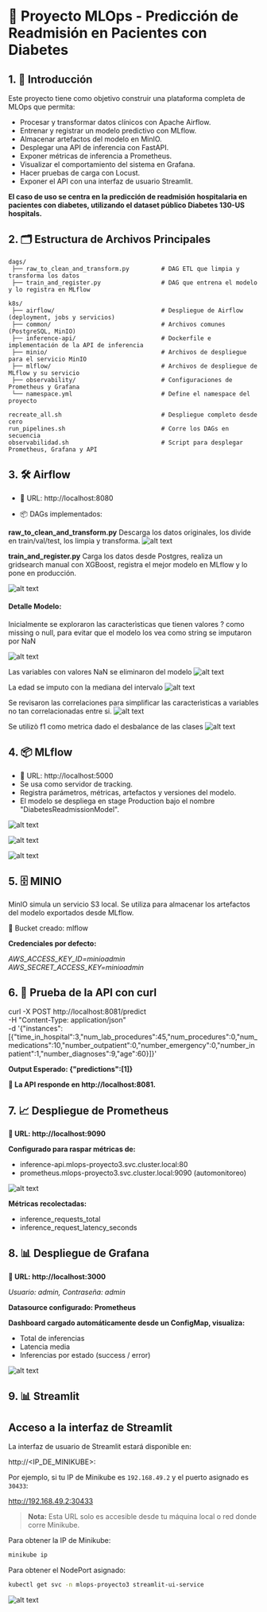 # 🧠 Proyecto MLOps - Predicción de Readmisión en Pacientes con Diabetes
## 1. 🎯 Introducción
Este proyecto tiene como objetivo construir una plataforma completa de MLOps que permita:

- Procesar y transformar datos clínicos con Apache Airflow.
- Entrenar y registrar un modelo predictivo con MLflow.
- Almacenar artefactos del modelo en MinIO.
- Desplegar una API de inferencia con FastAPI.
- Exponer métricas de inferencia a Prometheus.
- Visualizar el comportamiento del sistema en Grafana.
- Hacer pruebas de carga con Locust.
- Exponer el API con una interfaz de usuario Streamlit.

**El caso de uso se centra en la predicción de readmisión hospitalaria en pacientes con diabetes, utilizando el dataset público Diabetes 130-US hospitals.**

## 2. 🗂 Estructura de Archivos Principales

```
dags/
 ├── raw_to_clean_and_transform.py         # DAG ETL que limpia y transforma los datos
 ├── train_and_register.py                 # DAG que entrena el modelo y lo registra en MLflow

k8s/
 ├── airflow/                              # Despliegue de Airflow (deployment, jobs y servicios)
 ├── common/                               # Archivos comunes (PostgreSQL, MinIO)
 ├── inference-api/                        # Dockerfile e implementación de la API de inferencia
 ├── minio/                                # Archivos de despliegue para el servicio MinIO
 ├── mlflow/                               # Archivos de despliegue de MLflow y su servicio
 ├── observability/                        # Configuraciones de Prometheus y Grafana
 └── namespace.yml                         # Define el namespace del proyecto

recreate_all.sh                            # Despliegue completo desde cero
run_pipelines.sh                           # Corre los DAGs en secuencia
observabilidad.sh                          # Script para desplegar Prometheus, Grafana y API
```

## 3. 🛠 Airflow

- 📍 URL: http://localhost:8080

- 📦 DAGs implementados:

**raw_to_clean_and_transform.py**
Descarga los datos originales, los divide en train/val/test, los limpia y transforma.
![alt text](image.png)

**train_and_register.py**
Carga los datos desde Postgres, realiza un gridsearch manual con XGBoost, registra el mejor modelo en MLflow y lo pone en producción.

![alt text](image-1.png)

#### Detalle Modelo:
Inicialmente se exploraron las caracterìsticas que tienen valores ? como missing o null, para evitar que el modelo los vea como string se imputaron por NaN

![alt text](image-7.png)

Las variables con valores NaN se eliminaron del modelo
![alt text](image-8.png)

La edad se imputo con la mediana del intervalo
![alt text](image-9.png)

Se revisaron las correlaciones para simplificar las caracterìsticas a variables no tan correlacionadas entre si.
![alt text](image-10.png)

Se utilizò f1 como metrica dado el desbalance de las clases
![alt text](image-11.png)

## 4. 📦 MLflow
- 📍 URL: http://localhost:5000
- Se usa como servidor de tracking.
- Registra parámetros, métricas, artefactos y versiones del modelo.
- El modelo se despliega en stage Production bajo el nombre "DiabetesReadmissionModel".

![alt text](image-2.png)

![alt text](image-3.png)

![alt text](image-4.png)

## 5. 🗄 MINIO

MinIO simula un servicio S3 local.
Se utiliza para almacenar los artefactos del modelo exportados desde MLflow.

📁 Bucket creado: mlflow

**Credenciales por defecto:**

*AWS_ACCESS_KEY_ID=minioadmin*
*AWS_SECRET_ACCESS_KEY=minioadmin*

## 6. 🧪 Prueba de la API con curl

curl -X POST http://localhost:8081/predict \
  -H "Content-Type: application/json" \
  -d '{"instances":[{"time_in_hospital":3,"num_lab_procedures":45,"num_procedures":0,"num_medications":10,"number_outpatient":0,"number_emergency":0,"number_inpatient":1,"number_diagnoses":9,"age":60}]}'

**Output Esperado: {"predictions":[1]}**

**📍 La API responde en http://localhost:8081.**

## 7. 📈 Despliegue de Prometheus

**📍 URL: http://localhost:9090**

**Configurado para raspar métricas de:**
- inference-api.mlops-proyecto3.svc.cluster.local:80
- prometheus.mlops-proyecto3.svc.cluster.local:9090 (automonitoreo)

![alt text](image-5.png)

**Métricas recolectadas:**
- inference_requests_total
- inference_request_latency_seconds

## 8. 📊 Despliegue de Grafana

**📍 URL: http://localhost:3000**

*Usuario: admin, Contraseña: admin*

**Datasource configurado: Prometheus**

**Dashboard cargado automáticamente desde un ConfigMap, visualiza:**
- Total de inferencias
- Latencia media
- Inferencias por estado (success / error)

![alt text](image-6.png)

## 9. 📊 Streamlit


## Acceso a la interfaz de Streamlit

La interfaz de usuario de Streamlit estará disponible en:

http://<IP_DE_MINIKUBE>:<NODEPORT>

Por ejemplo, si tu IP de Minikube es `192.168.49.2` y el puerto asignado es `30433`:

http://192.168.49.2:30433

> **Nota:** Esta URL solo es accesible desde tu máquina local o red donde corre Minikube.

Para obtener la IP de Minikube:
```bash
minikube ip
```

Para obtener el NodePort asignado:
```bash
kubectl get svc -n mlops-proyecto3 streamlit-ui-service
```
![alt text](streamlit.png)
